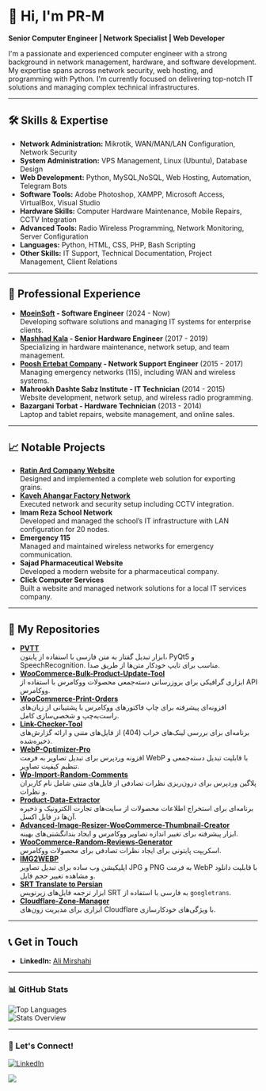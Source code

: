 # 👋 Hi, I'm PR-M

**Senior Computer Engineer | Network Specialist | Web Developer**

I'm a passionate and experienced computer engineer with a strong background in network management, hardware, and software development. My expertise spans across network security, web hosting, and programming with Python. I'm currently focused on delivering top-notch IT solutions and managing complex technical infrastructures.

---

## 🛠 Skills & Expertise
- **Network Administration:** Mikrotik, WAN/MAN/LAN Configuration, Network Security
- **System Administration:** VPS Management, Linux (Ubuntu), Database Design
- **Web Development:** Python, MySQL,NoSQL, Web Hosting, Automation, Telegram Bots
- **Software Tools:** Adobe Photoshop, XAMPP, Microsoft Access, VirtualBox, Visual Studio
- **Hardware Skills:** Computer Hardware Maintenance, Mobile Repairs, CCTV Integration
- **Advanced Tools:** Radio Wireless Programming, Network Monitoring, Server Configuration
- **Languages:** Python, HTML, CSS, PHP, Bash Scripting
- **Other Skills:** IT Support, Technical Documentation, Project Management, Client Relations

---

## 💼 Professional Experience
- **[MoeinSoft](https://moeinsoft.com/) - Software Engineer** (2024 - Now)  
  Developing software solutions and managing IT systems for enterprise clients.
- **[Mashhad Kala](https://mashadkala.com/) - Senior Hardware Engineer** (2017 - 2019)  
  Specializing in hardware maintenance, network setup, and team management.
- **[Poosh Ertebat Company](https://rasmio.com/company/10380299882/direct/) - Network Support Engineer** (2015 - 2017)  
  Managing emergency networks (115), including WAN and wireless systems.
- **Mahrookh Dashte Sabz Institute - IT Technician** (2014 - 2015)  
  Website development, network setup, and wireless radio programming.
- **Bazargani Torbat - Hardware Technician** (2013 - 2014)  
  Laptop and tablet repairs, website management, and online sales.

---

## 📈 Notable Projects
- **[Ratin Ard Company Website](http://ratinard.com)**  
  Designed and implemented a complete web solution for exporting grains.  
- **[Kaveh Ahangar Factory Network](https://gsksite.com)**  
  Executed network and security setup including CCTV integration.  
- **Imam Reza School Network**  
  Developed and managed the school’s IT infrastructure with LAN configuration for 20 nodes.  
- **Emergency 115**  
  Managed and maintained wireless networks for emergency communication.  
- **Sajad Pharmaceutical Website**  
  Developed a modern website for a pharmaceutical company.  
- **Click Computer Services**  
  Built a website and managed network solutions for a local IT services company.

---

## 📂 My Repositories

- [**PVTT**](https://github.com/Scary-technologies/PVTT)  
  ابزار تبدیل گفتار به متن فارسی با استفاده از پایتون، PyQt5 و SpeechRecognition. مناسب برای تایپ خودکار متن‌ها از طریق صدا.  
- [**WooCommerce-Bulk-Product-Update-Tool**](https://github.com/Scary-technologies/WooCommerce-Bulk-Product-Update-Tool)  
  ابزاری گرافیکی برای بروزرسانی دسته‌جمعی محصولات ووکامرس با استفاده از API ووکامرس.  
- [**WooCommerce-Print-Orders**](https://github.com/Scary-technologies/WooCommerce-Print-Orders)  
  افزونه‌ای پیشرفته برای چاپ فاکتورهای ووکامرس با پشتیبانی از زبان‌های راست‌به‌چپ و شخصی‌سازی کامل.  
- [**Link-Checker-Tool**](https://github.com/Scary-technologies/Link-Checker-Tool)  
  برنامه‌ای برای بررسی لینک‌های خراب (404) از فایل‌های متنی و ارائه گزارش‌های ذخیره‌شده.  
- [**WebP-Optimizer-Pro**](https://github.com/Scary-technologies/WebP-Optimizer-Pro)  
  افزونه وردپرس برای تبدیل تصاویر به فرمت WebP با قابلیت تبدیل دسته‌جمعی و تنظیم کیفیت تصاویر.  
- [**Wp-Import-Random-Comments**](https://github.com/Scary-technologies/Wp-Import-Random-Comments)  
  پلاگین وردپرس برای درون‌ریزی نظرات تصادفی از فایل‌های متنی شامل نام کاربران و نظرات.  
- [**Product-Data-Extractor**](https://github.com/Scary-technologies/Product-Data-Extractor)  
  برنامه‌ای برای استخراج اطلاعات محصولات از سایت‌های تجارت الکترونیک و ذخیره آن‌ها در فایل اکسل.  
- [**Advanced-Image-Resizer-WooCommerce-Thumbnail-Creator**](https://github.com/Scary-technologies/Advanced-Image-Resizer-WooCommerce-Thumbnail-Creator)  
  ابزار پیشرفته برای تغییر اندازه تصاویر ووکامرس و ایجاد بندانگشتی‌های بهینه.  
- [**WooCommerce-Random-Reviews-Generator**](https://github.com/Scary-technologies/WooCommerce-Random-Reviews-Generator)  
  اسکریپت پایتونی برای ایجاد نظرات تصادفی برای محصولات ووکامرس.  
- [**IMG2WEBP**](https://github.com/Scary-technologies/IMG2WEBP)  
  اپلیکیشن وب ساده برای تبدیل تصاویر JPG و PNG به فرمت WebP با قابلیت دانلود و مشاهده تغییر حجم فایل.  
- [**SRT Translate to Persian**](https://github.com/Scary-technologies/srt_translate_to_persian)  
  ابزار ترجمه فایل‌های زیرنویس SRT به فارسی با استفاده از `googletrans`.  
- [**Cloudflare-Zone-Manager**](https://github.com/Scary-technologies/Cloudflare-Zone-Manager)  
  ابزاری برای مدیریت زون‌های Cloudflare با ویژگی‌های خودکارسازی.  


---

## 📞 Get in Touch
- **LinkedIn:** [Ali Mirshahi](https://www.linkedin.com/in/ali-mirshahi-507948248)

---

### 📊 GitHub Stats
![Top Languages](https://github-readme-stats.vercel.app/api/top-langs/?username=Scary-technologies&layout=compact&theme=radical)  
![Stats Overview](https://github-profile-summary-cards.vercel.app/api/cards/profile-details?username=Scary-technologies&theme=radical)

---

### 🔗 Let's Connect!
[![LinkedIn](https://img.shields.io/badge/LinkedIn-Connect-blue)](https://www.linkedin.com/in/ali-mirshahi-507948248)

<a href="https://www.coffeebede.com/pr-m"><img class="img-fluid" src="https://coffeebede.ir/DashboardTemplateV2/app-assets/images/banner/default-yellow.svg" /></a>
